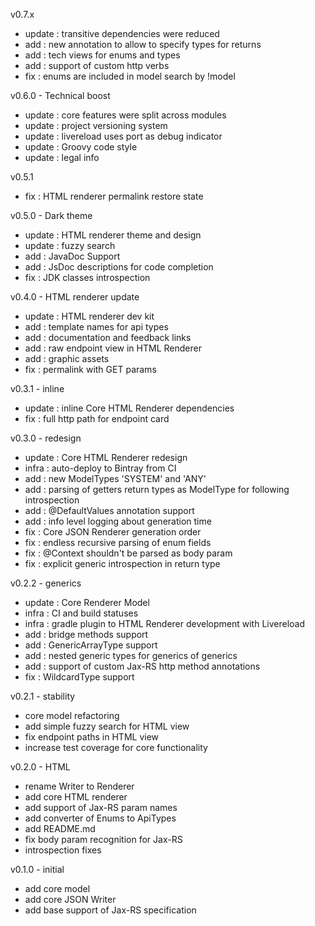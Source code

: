 v0.7.x 

- update : transitive dependencies were reduced
- add : new annotation to allow to specify types for returns
- add : tech views for enums and types
- add : support of custom http verbs
- fix : enums are included in model search by !model

v0.6.0 - Technical boost

- update : core features were split across modules
- update : project versioning system
- update : livereload uses port as debug indicator
- update : Groovy code style
- update : legal info 

v0.5.1

- fix : HTML renderer permalink restore state

v0.5.0 - Dark theme

- update : HTML renderer theme and design
- update : fuzzy search
- add : JavaDoc Support
- add : JsDoc descriptions for code completion 
- fix : JDK classes introspection

v0.4.0 - HTML renderer update

- update : HTML renderer dev kit
- add : template names for api types
- add : documentation and feedback links
- add : raw endpoint view in HTML Renderer
- add : graphic assets
- fix : permalink with GET params

v0.3.1 - inline

- update : inline Core HTML Renderer dependencies
- fix : full http path for endpoint card

v0.3.0 - redesign

- update : Core HTML Renderer redesign
- infra : auto-deploy to Bintray from CI 
- add : new ModelTypes 'SYSTEM' and 'ANY'
- add : parsing of getters return types as ModelType for following introspection
- add : @DefaultValues annotation support
- add : info level logging about generation time 
- fix : Core JSON Renderer generation order
- fix : endless recursive parsing of enum fields
- fix : @Context shouldn't be parsed as body param
- fix : explicit generic introspection in return type

v0.2.2 - generics 

- update : Core Renderer Model
- infra : CI and build statuses
- infra : gradle plugin to HTML Renderer development with Livereload
- add : bridge methods support
- add : GenericArrayType support  
- add : nested generic types for generics of generics
- add : support of custom Jax-RS http method annotations 
- fix : WildcardType support

v0.2.1 - stability

- core model refactoring
- add simple fuzzy search for HTML view
- fix endpoint paths in HTML view
- increase test coverage for core functionality

v0.2.0 - HTML

- rename Writer to Renderer
- add core HTML renderer
- add support of Jax-RS param names
- add converter of Enums to ApiTypes
- add README.md
- fix body param recognition for Jax-RS
- introspection fixes

v0.1.0 - initial

- add core model
- add core JSON Writer
- add base support of Jax-RS specification